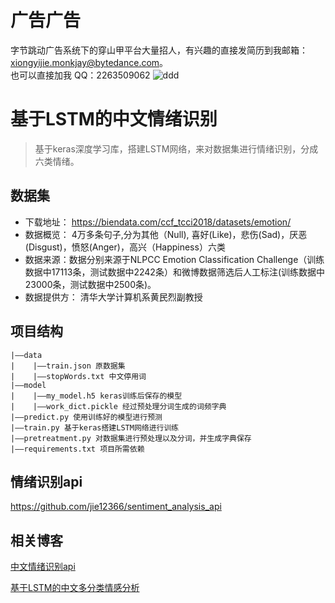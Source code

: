 # 广告广告
字节跳动广告系统下的穿山甲平台大量招人，有兴趣的直接发简历到我邮箱：xiongyijie.monkjay@bytedance.com。  
也可以直接加我 QQ：2263509062
![ddd](https://user-gold-cdn.xitu.io/2020/6/9/17296d23354015c8?w=1202&h=655&f=png&s=811332)

# 基于LSTM的中文情绪识别

> 基于keras深度学习库，搭建LSTM网络，来对数据集进行情绪识别，分成六类情绪。

## 数据集
 - 下载地址： https://biendata.com/ccf_tcci2018/datasets/emotion/
 - 数据概览： 4万多条句子,分为其他（Null), 喜好(Like)，悲伤(Sad)，厌恶(Disgust)，愤怒(Anger)，高兴（Happiness）六类
 - 数据来源：数据分别来源于NLPCC Emotion Classification Challenge（训练数据中17113条，测试数据中2242条）和微博数据筛选后人工标注(训练数据中23000条，测试数据中2500条)。
 - 数据提供方： 清华大学计算机系黄民烈副教授

## 项目结构

```
|——data
|    |——train.json 原数据集
|    |——stopWords.txt 中文停用词
|——model
|    |——my_model.h5 keras训练后保存的模型
|    |——work_dict.pickle 经过预处理分词生成的词频字典
|——predict.py 使用训练好的模型进行预测
|——train.py 基于keras搭建LSTM网络进行训练
|——pretreatment.py 对数据集进行预处理以及分词，并生成字典保存
|——requirements.txt 项目所需依赖

```
## 情绪识别api
https://github.com/jie12366/sentiment_analysis_api

## 相关博客
[中文情绪识别api](http://jie12366.xyz:8081/#/users/11/articles/46)  

[基于LSTM的中文多分类情感分析](http://jie12366.xyz:8081/#/users/11/articles/35)
